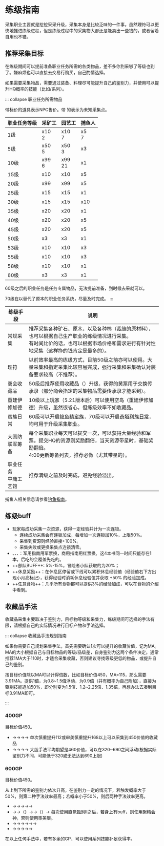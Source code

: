 # 练级指南

采集职业主要就是挖挖采采升级，采集本身是比较乏味的一件事，虽然理符可以更快地推进练级进程，但是练级过程中的采集物大都还是能卖出一些钱的，或者留着自用也不错。

## 推荐采集目标

在练级期间可以提前准备职业任务所需的各类物品，差不多你到采够了等级也到了。嫌麻烦也可以直接去交易行购买，自己酌情选择。

如果需要采集<i class="xiv hq"></i>物品，需要通过装备、料理尽可能提升自己的鉴别力，并使用可以提升HQ概率的技能（比如<Action name="发掘" />/<Action name="转变" />系列）。

::: collapse 职业任务所需物品

带标价的道具表示NPC售价。带 <i class="xiv timer"></i> 的表示为未知采集点。

| 职业任务等级 |  采矿工  |  园艺工  |  捕鱼人  |
| -- | -- | -- | -- |
| 1级 | <item name="铜矿" />x10<br>2<i class="xiv gil"></i> | <item name="乳胶" />x10<br>7<i class="xiv gil"></i> | <item name="罗敏萨鳀鱼" />x5<br>7<i class="xiv gil"></i> |
| 5级 | <item name="骨片" />x50<br>5<i class="xiv gil"></i>  | <item name="枫树树汁" />x50<br>3<i class="xiv gil"></i>  | <item name="海港鲱" />x3 |
| 10级 | <item name="黑曜石" />x99<br>6<i class="xiv gil"></i>  | <item name="乌鸦之羽" />x99<br>21<i class="xiv gil"></i>  | <item name="公主鳟" /><i class="xiv hq"></i>x1 |
| 15级 | <item name="朱砂" /><i class="xiv hq"></i>x10 | <item name="马郁兰" /><i class="xiv hq"></i>x10 | <item name="海神刀" />x5 |
| 20级 | <item name="1级碳化暗物质" />x99 | <item name="1级碳化暗物质" />x99 | <item name="暖水鳟" />x5 |
| 25级 | <item name="发泡水" /><i class="xiv hq"></i>x15 | <item name="甘菊" /><i class="xiv hq"></i>x15 | <item name="黑鲶鱼" />x1 |
| 30级 | <item name="飞龙黑曜石" /><i class="xiv hq"></i>x15 | <item name="鳄梨" /><i class="xiv hq"></i>x15 | <item name="满月沙丁鱼" />x10 |
| 35级 | <item name="紫水晶原石" /><i class="xiv hq"></i>x20 | <item name="月桂" /><i class="xiv hq"></i>x20 | <item name="沙鲶鱼" />x1 |
| 40级 | <item name="翡翠原石" /><i class="xiv hq"></i>x20 | <item name="西葫芦" /><i class="xiv hq"></i>x20 | <item name="求雨鱼" />x5 |
| 45级 | <item name="绿金矿" /><i class="xiv hq"></i>x20 | <item name="槲寄生" /><i class="xiv hq"></i>x20 | <item name="破云飞鱼" />x5 |
| 50级 | <i class="xiv timer"></i> <item name="玄铁矿" />x3 | <i class="xiv timer"></i> <item name="云杉原木" />x3 | <item name="马兹拉雅枪鱼" />x1 |
| 53级 | <item name="灵银矿" /><i class="xiv hq"></i>x10 | <item name="云海洋葱" /><i class="xiv hq"></i>x10 | <item name="碎冰鱼" /><i class="xiv hq"></i>x3 |
| 55级 | <item name="白钛矿" /><i class="xiv hq"></i>x10 | <item name="绿宝石豆" /><i class="xiv hq"></i>x10 | <item name="暗影须" /><i class="xiv hq"></i>x3 |
| 58级 | <item name="硬银矿" /><i class="xiv hq"></i>x10 | <item name="桦木原木" /><i class="xiv hq"></i>x10 | <item name="气球鲀" /><i class="xiv hq"></i>x1 |
| 60级 | <i class="xiv timer"></i> <item name="精金矿" /><i class="xiv hq"></i>x3 | <i class="xiv timer"></i> <item name="卡贝基野菜" /><i class="xiv hq"></i>x3 | <item name="飞猫杀手" /><i class="xiv hq"></i>x1 |

60级之后的职业任务是任务专属物品，无法提前准备，到时候去采就可以。

70级在<Pos name="水晶都" :x="10" :y="8.5" />以<quest name="中庸工艺馆" type="plus" />替代了原本的职业任务系统，尽量及时完成。
:::

| 练级手段 | 说明 |
| -- | -- |
| 常规采集 | 推荐采集各种矿石、原木，以及各种棉（裁缝的原材料），也可以根据自己生产职业的练级情况进行采集。<br>有时间比价的话，也可以根据市场价格和需求进行有针对性地采集（这样挣的钱肯定是最多的）。 |
| 理符 | 以前效率最高的练级方式，目前50级之前亦可以使用。大量采集和指定采集比较容易完成，强行采集和采集确认对装备要求较高（不推荐）。 |
| 商会收藏品 | 50级后推荐使用收藏品（<i class="xiv collectables"></i>）升级，获得的黄票用于交换传承录（部分商会指定的采集物品需要传承录才能采到）。 |
| 重建伊修加德 | 10级以上玩家（5.21版本后）可以使用空岛（重建伊修加德）升级，虽然很省心，但练级效率不如收藏品。 |
| 蛮族日常 | 60级可以开启[鲶鱼精蛮族](https://ff14.huijiwiki.com/wiki/%E5%A4%A7%E9%B2%B6%E5%A4%A7%E7%A5%AD%E6%89%A7%E8%A1%8C%E5%A7%94%E5%91%98%E4%BC%9A)，70级可以开启[奇塔利族日常](https://ff14.huijiwiki.com/wiki/%E5%8D%A2%E5%88%A9%E9%87%87%E6%8E%98%E9%98%9F)，均可用于升级采集职业。 |
| 大国防联军筹备 | 每个采集职业每天可以提交一次，可以获得大量经验和军票。提交HQ的资源则奖励翻倍，当天资源带星时，基础奖励翻倍。<br><i class="xiv local-time-chs"></i>4:00更新筹备列表，推荐必做（尤其带星的）。 |
| 职业任务<br>中庸工艺馆 | 推荐满级之前及时完成，避免经验溢出。 |

捕鱼人相关信息请参看[钓鱼指南](/topic/fisher.md)。

## 练级buff

- 玩家每成功采集一次资源，获得一定经验并计为一次连锁。
  + 连续成功采集会有连锁加成，每增加一次连锁加10%，上限50%。
  + 采集到<i class="xiv hq"></i>资源则经验直接+100%。
  + 采集失败或更换采集点连锁清零。
- <item name="军用生存学指南" />、<item name="军用生存学指南第二卷" />、<item name="商用生存学指南" />、<item name="改订版生存学指南" />：军用指南用军票换，商用指南用红票换，这4本书同一时间只能存在1本，后吃的会覆盖先吃的。
- ++部队BUFF++: 5%-15%，冒险者小队获取的<item name="军用生存学指南第三卷" />为20%；
- ++休息奖励++：在休息区停留或下线可以累积休息经验值（经验值右下方出现小月亮标记），获得经验时消耗休息经验值并获取 +50% 的经验加成。
- ++任意食物++：几乎所有食物都可以提供3%的经验加成，可以在食物的介绍中看到。

## 收藏品手法

收藏品采集主要取决于鉴别力，目标物等级和采集力，练级期间可选择的手法有限，请根据自己的实际情况进行目标产物和手法选择。

::: collapse 收藏品手法规划指南

如果你需要自己规划采集手法，首先需要确认1次<action name="慎重甄别" />可以提升的收藏价值，记为MA。MA的大小根据自己与目标物品的等级/品级差，自身鉴别力这两个条件决定。通常推荐1MA大于110时，才适合采集收藏，否则建议寻找等级更低的物品，或提升自己的鉴别。

按目标价值除以MA可以计得倍数，比如目标价值450，MA=115，那么需要3.91MA。<action name="慎重甄别" />提供1倍，<action name="大胆甄别" />为0.8~1.5倍浮动，<action name="直觉甄别" />为0.9倍（并有概率为自己附加<Status :id="757" name="审美眼" />），<action name="审美眼" />直接为甄别技能追加50%，即分别变为1.5倍、1.2~2.25倍、1.35倍，再想办法去凑到目标3.91MA即可。

:::

### 400GP

目标价值450。

- <action name="审美眼" />→<action name="慎重甄别" />→<action name="审美眼" />→<action name="慎重甄别" />→<action name="慎重甄别" />
单次慎重提升112或审美慎重提升168以上可以采集到450价值的收藏品
- <action name="审美眼" />→<action name="大胆甄别" />→<action name="审美眼" />→<action name="大胆甄别" />→<action name="大胆甄别" />
大胆手法平均期望是460价值，可以在320~690之间浮动(根据实际鉴别力不同，可能低于320或无法达到690上限)

### 600GP

目标价值450。

从上到下所需的鉴别力依次升高，在鉴别力一定的情况下，若<action name="直觉甄别II" />触发<Status :id="757" name="审美眼" />概率大于50%，则第二种手法效率最高；若概率小于50%，则后两种手法效率更高。

- <action name="审美眼" />→<action name="慎重甄别" />→<action name="审美眼" />→<action name="慎重甄别" />→<action name="审美眼" />→<action name="慎重甄别" />
- <action name="审美眼" />→<action name="直觉甄别II" />→<action name="聚精会神" />（<action name="审美眼" />）→<action name="直觉甄别II" />→<action name="聚精会神" />（<action name="审美眼" />）→<action name="慎重甄别" />
每次使用直觉甄别II之后，若身上有<Status :id="757" name="审美眼" />buff，则使用聚精会神，否则使用审美眼。
- <action name="极度警戒" />→<action name="聚精会神" />→<action name="慎重甄别" />→<action name="聚精会神" />→<action name="慎重甄别" />→<action name="慎重甄别" />→<action name="慎重甄别" />
- <action name="审美眼" />→<action name="慎重甄别" />→<action name="审美眼" />→<action name="慎重甄别" />→<action name="聚精会神" />→<action name="慎重甄别" />

在以上任何手法中，若有多余的GP，可以使用<action name="环境探知" />系列技能补足获得率。